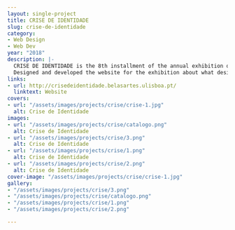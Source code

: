 ```yaml
---
layout: single-project
title: CRISE DE IDENTIDADE
slug: crise-de-identidade
category:
- Web Design
- Web Dev
year: "2018"
description: |-
  CRISE DE IDENTIDADE is the 8th installment of the annual exhibition of the Communication Design B.A. graduates of the Faculty of Fine-Arts of the University of Lisbon.
  Designed and developed the website for the exhibition about what design means in this generation, alongside six other selected course finalists.
links:
- url: http://crisedeidentidade.belasartes.ulisboa.pt/
  linktext: Website
covers:
- url: "/assets/images/projects/crise/crise-1.jpg"
  alt: Crise de Identidade
images:
- url: "/assets/images/projects/crise/catalogo.png"
  alt: Crise de Identidade
- url: "/assets/images/projects/crise/3.png"
  alt: Crise de Identidade
- url: "/assets/images/projects/crise/1.png"
  alt: Crise de Identidade
- url: "/assets/images/projects/crise/2.png"
  alt: Crise de Identidade
cover-image: "/assets/images/projects/crise/crise-1.jpg"
gallery:
- "/assets/images/projects/crise/3.png"
- "/assets/images/projects/crise/catalogo.png"
- "/assets/images/projects/crise/1.png"
- "/assets/images/projects/crise/2.png"

---
```

